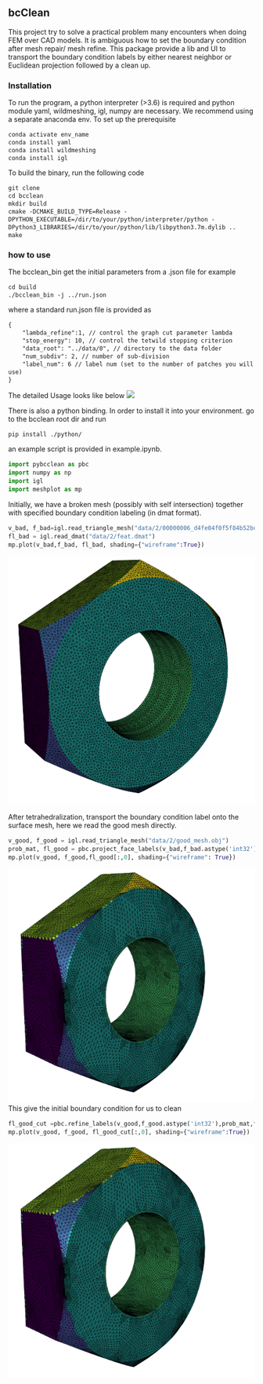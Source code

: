 ## bcClean

This project try to solve a practical problem many encounters when doing FEM over CAD models. It is ambiguous how to set the boundary condition after mesh repair/ mesh refine. This package provide a lib and UI to transport the boundary condition labels by either nearest neighbor or Euclidean projection followed by a clean up.

### Installation
To run the program, a python interpreter (>3.6) is required and python module yaml, wildmeshing, igl, numpy are necessary. We recommend using a separate anaconda env. To set up the prerequisite
```shell
conda activate env_name
conda install yaml
conda install wildmeshing
conda install igl
```
To build the binary, run the following code
```shell
git clone 
cd bcclean
mkdir build
cmake -DCMAKE_BUILD_TYPE=Release -DPYTHON_EXECUTABLE=/dir/to/your/python/interpreter/python -DPython3_LIBRARIES=/dir/to/your/python/lib/libpython3.7m.dylib ..
make
```

### how to use
The bcclean_bin get the initial parameters from a .json file for example
```shell
cd build
./bcclean_bin -j ../run.json
```
where a standard run.json file is provided as
```jsonc
{
    "lambda_refine":1, // control the graph cut parameter lambda
    "stop_energy": 10, // control the tetwild stopping criterion
    "data_root": "../data/0", // directory to the data folder
    "num_subdiv": 2, // number of sub-division
    "label_num": 6 // label num (set to the number of patches you will use)
}
```
The detailed Usage looks like below
![](README_support/blur.gif)

There is also a python binding. In order to install it into your environment. go to the bcclean root dir and run
```shell
pip install ./python/
```
an example script is provided in example.ipynb.
```python
import pybcclean as pbc
import numpy as np
import igl
import meshplot as mp
```
Initially, we have a broken mesh (possibly with self intersection) together with specified boundary condition labeling (in dmat format).
```python
v_bad, f_bad=igl.read_triangle_mesh("data/2/00000006_d4fe04f0f5f84b52bd4f10e4_trimesh_001.obj")
fl_bad = igl.read_dmat("data/2/feat.dmat")
mp.plot(v_bad,f_bad, fl_bad, shading={"wireframe":True})
```
![](README_support/bad.png)

After tetrahedralization, transport the boundary condition label onto the surface mesh, here we read the good mesh directly.
```python
v_good, f_good = igl.read_triangle_mesh("data/2/good_mesh.obj")
prob_mat, fl_good = pbc.project_face_labels(v_bad,f_bad.astype('int32'), fl_bad.astype('int32'),v_good,f_good.astype('int32'))
mp.plot(v_good, f_good,fl_good[:,0], shading={"wireframe": True})
```
![](README_support/good_initial.png)
This give the initial boundary condition for us to clean
```python
fl_good_cut =pbc.refine_labels(v_good,f_good.astype('int32'),prob_mat,fl_good.astype('int32'),1)
mp.plot(v_good, f_good, fl_good_cut[:,0], shading={"wireframe":True})
```
![](README_support/good_initial.png)


